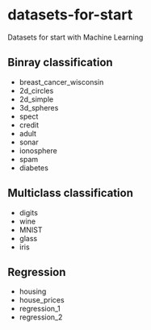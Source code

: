 # datasets-for-start
Datasets for start with Machine Learning

## Binray classification
 
 - breast_cancer_wisconsin
 - 2d_circles
 - 2d_simple
 - 3d_spheres
 - spect
 - credit
 - adult
 - sonar
 - ionosphere
 - spam
 - diabetes

## Multiclass classification

 - digits
 - wine
 - MNIST
 - glass
 - iris

## Regression

 - housing
 - house_prices
 - regression_1
 - regression_2
